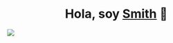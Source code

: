 <div align="center">
<h1 align="center">Hola, soy <a href="#">Smith</a> 👋</h1>
</div>
<img src="#">



